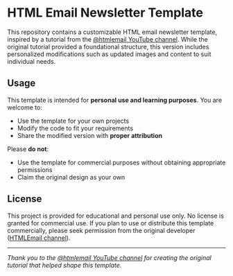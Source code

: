 # HTML Email Newsletter Template

This repository contains a customizable HTML email newsletter template, inspired by a tutorial from the [@htmlemail YouTube channel](https://www.youtube.com/c/HTMLEmails). While the original tutorial provided a foundational structure, this version includes personalized modifications such as updated images and content to suit individual needs.

## Usage

This template is intended for **personal use and learning purposes**. You are welcome to:

- Use the template for your own projects  
- Modify the code to fit your requirements  
- Share the modified version with **proper attribution**

Please **do not**:

- Use the template for commercial purposes without obtaining appropriate permissions  
- Claim the original design as your own  

## License

This project is provided for educational and personal use only. No license is granted for commercial use. If you plan to use or distribute this template commercially, please seek permission from the original developer ([HTMLEmail channel](https://www.youtube.com/c/HTMLEmails)).

---

*Thank you to the [@htmlemail YouTube channel](https://www.youtube.com/c/HTMLEmails) for creating the original tutorial that helped shape this template.*
